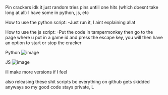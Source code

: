 Pin crackers idk
it just random tries pins untill one hits (which doesnt take long at all)
I have some in python, js, etc

How to use the python script:
-Just run it, I aint explaining allat


How to use the js script:
-Put the code in tampermonkey then go to the page where u put in a game id and press the escape key, you will then have an option to start or stop the cracker

Python
![image](https://user-images.githubusercontent.com/63435309/184411176-034b4b44-f4b9-4e8e-b9a2-c7fcf1ce90c8.png)

JS
![image](https://user-images.githubusercontent.com/63435309/184411433-042abd7c-bda2-48d7-b3ad-4b77721926c0.png)


ill make more versions if I feel

also releasing these shit scripts bc everything on github gets skidded anyways so my good code stays private, L
